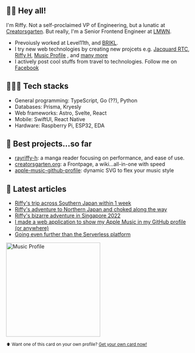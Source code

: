 ## 👏👏 Hey all!

I'm Riffy. Not a self-proclaimed VP of Engineering, but a lunatic at [Creatorsgarten](https://creatorsgarten.org/). But really, I'm a Senior Frontend Engineer at [LMWN](https://lmwn.com/).

- Prevoiusly worked at Level11th, and [BRIKL](https://brikl.com).
- I try new web technologies by creating new projcets e.g. [Jacquard RTC](https://github.com/rayriffy/jacquard-rtc), [Riffy H](https://github.com/rayriffy/rayriffy-h), [Music Profile](https://github.com/rayriffy/apple-music-github-profile) , and [many more](https://github.com/rayriffy?tab=repositories)
- I actively post cool stuffs from travel to technologies. Follow me on [Facebook](https://facebook.com)

## 👨🏻‍💻 Tech stacks

- General programming: TypeScript, Go (??), Python
- Databases: Prisma, Kryesly
- Web frameworks: Astro, Svelte, React
- Mobile: SwiftUI, React Native
- Hardware: Raspberry Pi, ESP32, EDA

## 💼 Best projects...so far

- [rayriffy-h](https://github.com/rayriffy/rayriffy-h): a manga reader focusing on performance, and ease of use.
- [creatorsgarten.org](https://github.com/creatorsgarten/creatorsgarten.org): a Frontpage, a wiki...all-in-one with speed
- [apple-music-github-profile](https://github.com/rayriffy/apple-music-github-profile): dynamic SVG to flex your music style

## 📰 Latest articles

- [Riffy's trip across Southern Japan within 1 week](https://blog.rayriffy.com/riffy-japan-idolmaster-trip-2023/)
- [Riffy's adventure to Northern Japan and choked along the way](https://blog.rayriffy.com/choke-in-japan-2022/)
- [Riffy's bizarre adventure in Singapore 2022](https://blog.rayriffy.com/singapore-adventure-2022/)
- [I made a web application to show my Apple Music in my GitHub profile (or anywhere)](https://blog.rayriffy.com/apple-music-in-github-profile/)
- [Going even further than the Serverless platform](https://blog.rayriffy.com/beyond-serverless/)

<img src="https://apple-music-github-profile.rayriffy.com/theme/light.svg?uid=001583.0d89a010aaec400c857c0fb855586ce7.1031" width="256" alt="Music Profile" />

<sup>⬆️ Want one of this card on your own profile? [Get your own card now!](https://music-profile.rayriffy.com/)</sup>
